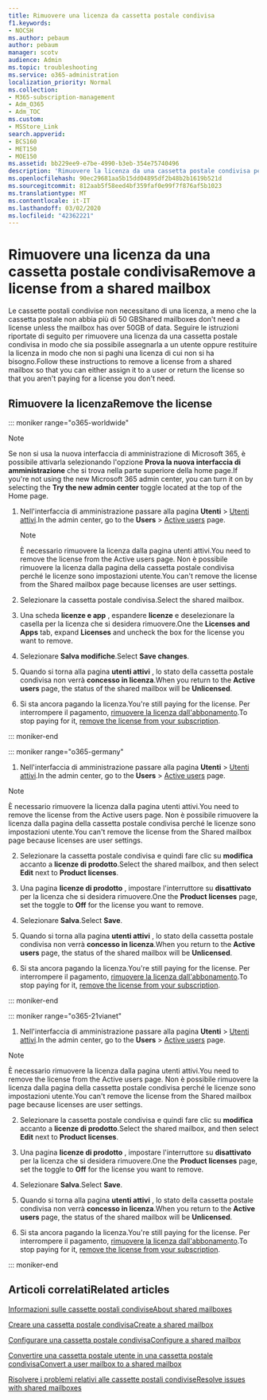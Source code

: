 ```yaml
---
title: Rimuovere una licenza da cassetta postale condivisa
f1.keywords:
- NOCSH
ms.author: pebaum
author: pebaum
manager: scotv
audience: Admin
ms.topic: troubleshooting
ms.service: o365-administration
localization_priority: Normal
ms.collection:
- M365-subscription-management
- Adm_O365
- Adm_TOC
ms.custom:
- MSStore_Link
search.appverid:
- BCS160
- MET150
- MOE150
ms.assetid: bb229ee9-e7be-4990-b3eb-354e75740496
description: 'Rimuovere la licenza da una cassetta postale condivisa per assegnarla a un altro utente. '
ms.openlocfilehash: 90ec29681aa5b15dd04895df2b48b2b1619b521d
ms.sourcegitcommit: 812aab5f58eed4bf359faf0e99f7f876af5b1023
ms.translationtype: MT
ms.contentlocale: it-IT
ms.lasthandoff: 03/02/2020
ms.locfileid: "42362221"
---
```

# <a name="remove-a-license-from-a-shared-mailbox"></a><span data-ttu-id="73e49-103">Rimuovere una licenza da una cassetta postale condivisa</span><span class="sxs-lookup"><span data-stu-id="73e49-103">Remove a license from a shared mailbox</span></span>

<span data-ttu-id="73e49-104">Le cassette postali condivise non necessitano di una licenza, a meno che la cassetta postale non abbia più di 50 GB</span><span class="sxs-lookup"><span data-stu-id="73e49-104">Shared mailboxes don't need a license unless the mailbox has over 50GB of data.</span></span> <span data-ttu-id="73e49-105">Seguire le istruzioni riportate di seguito per rimuovere una licenza da una cassetta postale condivisa in modo che sia possibile assegnarla a un utente oppure restituire la licenza in modo che non si paghi una licenza di cui non si ha bisogno.</span><span class="sxs-lookup"><span data-stu-id="73e49-105">Follow these instructions to remove a license from a shared mailbox so that you can either assign it to a user or return the license so that you aren't paying for a license you don't need.</span></span>
  
## <a name="remove-the-license"></a><span data-ttu-id="73e49-106">Rimuovere la licenza</span><span class="sxs-lookup"><span data-stu-id="73e49-106">Remove the license</span></span>

::: moniker range="o365-worldwide"

> [!NOTE]
> <span data-ttu-id="73e49-107">Se non si usa la nuova interfaccia di amministrazione di Microsoft 365, è possibile attivarla selezionando l'opzione **Prova la nuova interfaccia di amministrazione** che si trova nella parte superiore della home page.</span><span class="sxs-lookup"><span data-stu-id="73e49-107">If you're not using the new Microsoft 365 admin center, you can turn it on by selecting the **Try the new admin center** toggle located at the top of the Home page.</span></span>

1. <span data-ttu-id="73e49-108">Nell'interfaccia di amministrazione passare alla pagina **Utenti** \> <a href="https://go.microsoft.com/fwlink/p/?linkid=834822" target="_blank">Utenti attivi</a>.</span><span class="sxs-lookup"><span data-stu-id="73e49-108">In the admin center, go to the **Users** \> <a href="https://go.microsoft.com/fwlink/p/?linkid=834822" target="_blank">Active users</a> page.</span></span>

   > [!NOTE]
   > <span data-ttu-id="73e49-109">È necessario rimuovere la licenza dalla pagina utenti attivi.</span><span class="sxs-lookup"><span data-stu-id="73e49-109">You need to remove the license from the Active users page.</span></span> <span data-ttu-id="73e49-110">Non è possibile rimuovere la licenza dalla pagina della cassetta postale condivisa perché le licenze sono impostazioni utente.</span><span class="sxs-lookup"><span data-stu-id="73e49-110">You can't remove the license from the Shared mailbox page because licenses are user settings.</span></span> 
  
2. <span data-ttu-id="73e49-111">Selezionare la cassetta postale condivisa.</span><span class="sxs-lookup"><span data-stu-id="73e49-111">Select the shared mailbox.</span></span>

3. <span data-ttu-id="73e49-112">Una scheda **licenze e app** , espandere **licenze** e deselezionare la casella per la licenza che si desidera rimuovere.</span><span class="sxs-lookup"><span data-stu-id="73e49-112">One the **Licenses and Apps** tab, expand **Licenses** and uncheck the box for the license you want to remove.</span></span>

4. <span data-ttu-id="73e49-113">Selezionare **Salva modifiche**.</span><span class="sxs-lookup"><span data-stu-id="73e49-113">Select **Save changes**.</span></span>

5. <span data-ttu-id="73e49-114">Quando si torna alla pagina **utenti attivi** , lo stato della cassetta postale condivisa non verrà **concesso in licenza**.</span><span class="sxs-lookup"><span data-stu-id="73e49-114">When you return to the **Active users** page, the status of the shared mailbox will be **Unlicensed**.</span></span>

6. <span data-ttu-id="73e49-115">Si sta ancora pagando la licenza.</span><span class="sxs-lookup"><span data-stu-id="73e49-115">You're still paying for the license.</span></span> <span data-ttu-id="73e49-116">Per interrompere il pagamento, [rimuovere la licenza dall'abbonamento](../../commerce/licenses/remove-licenses-from-subscription.md).</span><span class="sxs-lookup"><span data-stu-id="73e49-116">To stop paying for it, [remove the license from your subscription](../../commerce/licenses/remove-licenses-from-subscription.md).</span></span>

::: moniker-end

::: moniker range="o365-germany"

 1. <span data-ttu-id="73e49-117">Nell'interfaccia di amministrazione passare alla pagina **Utenti** \> <a href="https://go.microsoft.com/fwlink/p/?linkid=847686" target="_blank">Utenti attivi</a>.</span><span class="sxs-lookup"><span data-stu-id="73e49-117">In the admin center, go to the **Users** \> <a href="https://go.microsoft.com/fwlink/p/?linkid=847686" target="_blank">Active users</a> page.</span></span>

   > [!NOTE]
   > <span data-ttu-id="73e49-118">È necessario rimuovere la licenza dalla pagina utenti attivi.</span><span class="sxs-lookup"><span data-stu-id="73e49-118">You need to remove the license from the Active users page.</span></span> <span data-ttu-id="73e49-119">Non è possibile rimuovere la licenza dalla pagina della cassetta postale condivisa perché le licenze sono impostazioni utente.</span><span class="sxs-lookup"><span data-stu-id="73e49-119">You can't remove the license from the Shared mailbox page because licenses are user settings.</span></span>

2. <span data-ttu-id="73e49-120">Selezionare la cassetta postale condivisa e quindi fare clic su **modifica** accanto a **licenze di prodotto**.</span><span class="sxs-lookup"><span data-stu-id="73e49-120">Select the shared mailbox, and then select **Edit** next to **Product licenses**.</span></span>

3. <span data-ttu-id="73e49-121">Una pagina **licenze di prodotto** , impostare l'interruttore su **disattivato** per la licenza che si desidera rimuovere.</span><span class="sxs-lookup"><span data-stu-id="73e49-121">One the **Product licenses** page, set the toggle to **Off** for the license you want to remove.</span></span>

4. <span data-ttu-id="73e49-122">Selezionare **Salva**.</span><span class="sxs-lookup"><span data-stu-id="73e49-122">Select **Save**.</span></span>

5. <span data-ttu-id="73e49-123">Quando si torna alla pagina **utenti attivi** , lo stato della cassetta postale condivisa non verrà **concesso in licenza**.</span><span class="sxs-lookup"><span data-stu-id="73e49-123">When you return to the **Active users** page, the status of the shared mailbox will be **Unlicensed**.</span></span>

6. <span data-ttu-id="73e49-124">Si sta ancora pagando la licenza.</span><span class="sxs-lookup"><span data-stu-id="73e49-124">You're still paying for the license.</span></span> <span data-ttu-id="73e49-125">Per interrompere il pagamento, [rimuovere la licenza dall'abbonamento](../../commerce/licenses/remove-licenses-from-subscription.md).</span><span class="sxs-lookup"><span data-stu-id="73e49-125">To stop paying for it, [remove the license from your subscription](../../commerce/licenses/remove-licenses-from-subscription.md).</span></span>

::: moniker-end

::: moniker range="o365-21vianet"

 1. <span data-ttu-id="73e49-126">Nell'interfaccia di amministrazione passare alla pagina **Utenti** \> <a href="https://go.microsoft.com/fwlink/p/?linkid=850628" target="_blank">Utenti attivi</a>.</span><span class="sxs-lookup"><span data-stu-id="73e49-126">In the admin center, go to the **Users** \> <a href="https://go.microsoft.com/fwlink/p/?linkid=850628" target="_blank">Active users</a> page.</span></span>

   > [!NOTE]
   > <span data-ttu-id="73e49-127">È necessario rimuovere la licenza dalla pagina utenti attivi.</span><span class="sxs-lookup"><span data-stu-id="73e49-127">You need to remove the license from the Active users page.</span></span> <span data-ttu-id="73e49-128">Non è possibile rimuovere la licenza dalla pagina della cassetta postale condivisa perché le licenze sono impostazioni utente.</span><span class="sxs-lookup"><span data-stu-id="73e49-128">You can't remove the license from the Shared mailbox page because licenses are user settings.</span></span>

2. <span data-ttu-id="73e49-129">Selezionare la cassetta postale condivisa e quindi fare clic su **modifica** accanto a **licenze di prodotto**.</span><span class="sxs-lookup"><span data-stu-id="73e49-129">Select the shared mailbox, and then select **Edit** next to **Product licenses**.</span></span>

3. <span data-ttu-id="73e49-130">Una pagina **licenze di prodotto** , impostare l'interruttore su **disattivato** per la licenza che si desidera rimuovere.</span><span class="sxs-lookup"><span data-stu-id="73e49-130">One the **Product licenses** page, set the toggle to **Off** for the license you want to remove.</span></span>

4. <span data-ttu-id="73e49-131">Selezionare **Salva**.</span><span class="sxs-lookup"><span data-stu-id="73e49-131">Select **Save**.</span></span>

5. <span data-ttu-id="73e49-132">Quando si torna alla pagina **utenti attivi** , lo stato della cassetta postale condivisa non verrà **concesso in licenza**.</span><span class="sxs-lookup"><span data-stu-id="73e49-132">When you return to the **Active users** page, the status of the shared mailbox will be **Unlicensed**.</span></span>

6. <span data-ttu-id="73e49-133">Si sta ancora pagando la licenza.</span><span class="sxs-lookup"><span data-stu-id="73e49-133">You're still paying for the license.</span></span> <span data-ttu-id="73e49-134">Per interrompere il pagamento, [rimuovere la licenza dall'abbonamento](../../commerce/licenses/remove-licenses-from-subscription.md).</span><span class="sxs-lookup"><span data-stu-id="73e49-134">To stop paying for it, [remove the license from your subscription](../../commerce/licenses/remove-licenses-from-subscription.md).</span></span>

::: moniker-end 

## <a name="related-articles"></a><span data-ttu-id="73e49-135">Articoli correlati</span><span class="sxs-lookup"><span data-stu-id="73e49-135">Related articles</span></span>

[<span data-ttu-id="73e49-136">Informazioni sulle cassette postali condivise</span><span class="sxs-lookup"><span data-stu-id="73e49-136">About shared mailboxes</span></span>](about-shared-mailboxes.md)

[<span data-ttu-id="73e49-137">Creare una cassetta postale condivisa</span><span class="sxs-lookup"><span data-stu-id="73e49-137">Create a shared mailbox</span></span>](create-a-shared-mailbox.md)

[<span data-ttu-id="73e49-138">Configurare una cassetta postale condivisa</span><span class="sxs-lookup"><span data-stu-id="73e49-138">Configure a shared mailbox</span></span>](configure-a-shared-mailbox.md)

[<span data-ttu-id="73e49-139">Convertire una cassetta postale utente in una cassetta postale condivisa</span><span class="sxs-lookup"><span data-stu-id="73e49-139">Convert a user mailbox to a shared mailbox</span></span>](convert-user-mailbox-to-shared-mailbox.md)

[<span data-ttu-id="73e49-140">Risolvere i problemi relativi alle cassette postali condivise</span><span class="sxs-lookup"><span data-stu-id="73e49-140">Resolve issues with shared mailboxes</span></span>](resolve-issues-with-shared-mailboxes.md)
